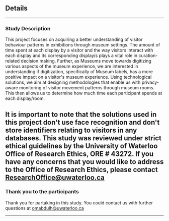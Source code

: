 ## Details

---

### Study Description

This project focuses on acquiring a better understanding of visitor behaviour patterns in exhibitions through museum settings. The amount of time spent at each display by a visitor and the way visitors interact with each display and its corresponding display/s plays a vital role in curation-related decision making. Further, as Museums move towards digitizing various aspects of the museum experience, we are interested in understanding if digitization, specifically of Museum labels, has a more positive impact on a visitor's museum experience. Using technological solutions, we aim at designing methodologies that enable us with privacy-aware monitoring of visitor movement patterns through museum rooms. This then allows us to determine how much time each participant spends at each display/room. 

It is important to note that the solutions used in this project don't use face recognition and don't store identifiers relating to visitors in any databases. This study was reviewed under strict ethical guidelines by the University of Waterloo Office of Research Ethics, ORE # 43272. If you have any concerns that you would like to address to the Office of Research Ethics, please contact ResearchOffice@uwaterloo.ca
---
### Thank you to the participants

Thank you for partaking in this study. You could contact us with further questions at omabdulh@uwaterloo.ca


---
